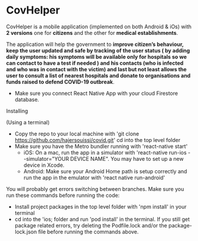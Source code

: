 # CovHelper

CovHelper is a mobile application (implemented on both Android & iOs) with **2 versions** one for **citizens** and the other for **medical establishments**.

The application will help the government to **improve citizen’s behaviour, keep the user updated and safe by tracking of the user status ( by adding daily symptoms: his symptoms will be available only for hospitals so we can contact to have a test if needed ) and his contacts (who is infected and who was in contact with the victim) and last but not least allows the user to consult a list of nearest hospitals and donate to organisations and funds raised to defend COVID-19 outbreak**.

- Make sure you connect React Native App with your cloud Firestore database.

Installing 

(Using a terminal)
- Copy the repo to your local machine with 'git clone https://github.com/hajersouissi/covid.git'
cd into the top level folder
- Make sure you have the Metro bundler running with 'react-native start'
  - iOS: On a mac, run the app in a simulator with 'react-native run-ios --simulator="YOUR DEVICE NAME". You may have to set   up a new device in Xcode.
  - Android: Make sure your Android Home path is setup correctly and run the app in the emulator with 'react native run-android' 

You will probably get errors switching between branches. Make sure you run these commands before running the code:

- Install project packages in the top level folder with 'npm install' in your terminal
- cd into the 'ios; folder and run 'pod install' in the terminal.
If you still get package related errors, try deleting the Podfile.lock and/or the package-lock.json file before running the commands above.
